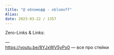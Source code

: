```yaml
---
title: "@ обломофф - oblomoff"
Alias: 
date: 2023-03-22 / 1357  
---
```

Zero-Links & Links:  


—  
https://youtu.be/8YJxWV5yPx0 — все про стейки  
